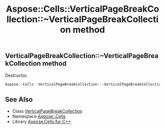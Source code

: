 ﻿---
title: Aspose::Cells::VerticalPageBreakCollection::~VerticalPageBreakCollection method
linktitle: ~VerticalPageBreakCollection
second_title: Aspose.Cells for C++ API Reference
description: 'Aspose::Cells::VerticalPageBreakCollection::~VerticalPageBreakCollection method. Destructor in C++.'
type: docs
weight: 200
url: /cpp/aspose.cells/verticalpagebreakcollection/~verticalpagebreakcollection/
---
## VerticalPageBreakCollection::~VerticalPageBreakCollection method


Destructor.

```cpp
Aspose::Cells::VerticalPageBreakCollection::~VerticalPageBreakCollection()
```

## See Also

* Class [VerticalPageBreakCollection](../)
* Namespace [Aspose::Cells](../../)
* Library [Aspose.Cells for C++](../../../)
